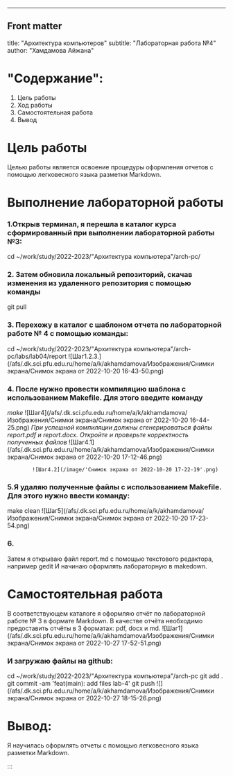 ---
## Front matter
title: "Архитектура компьютеров"
subtitle: "Лабораторная работа №4"
author: "Хамдамова Айжана"


# "Содержание":
1. Цель работы 
2. Ход работы
3. Самостоятельная работа 
4. Вывод

# Цель работы
Целью работы является освоение процедуры оформления отчетов с помощью
легковесного языка разметки Markdown.


# Выполнение лабораторной работы

### 1.Открыв терминал, я перешла в каталог курса сформированный при выполнении лабораторной работы №3:
cd ~/work/study/2022-2023/"Архитектура компьютера"/arch-pc/
### 2. Затем обновила локальный репозиторий, скачав изменения из удаленного репозитория с помощью команды
git pull
### 3. Перехожу в каталог с шаблоном отчета по лабораторной работе № 4 с помощью команды:
cd ~/work/study/2022-2023/"Архитектура компьютера"/arch-pc/labs/lab04/report
![Шаг1.2.3.](/afs/.dk.sci.pfu.edu.ru/home/a/k/akhamdamova/Изображения/Снимки экрана/Снимок экрана от 2022-10-20 16-43-50.png)

### 4. После нужно провести компиляцию шаблона с использованием Makefile. Для этого введите команду
 *make*
 ![Шаг4](/afs/.dk.sci.pfu.edu.ru/home/a/k/akhamdamova/Изображения/Снимки экрана/Снимок экрана от 2022-10-20 16-44-25.png)
*При успешной компиляции должны сгенерироваться файлы report.pdf и report.docx. Откройте и проверьте корректность полученных файлов*
              ![Шаг4.1](/afs/.dk.sci.pfu.edu.ru/home/a/k/akhamdamova/Изображения/Снимки экрана/Снимок экрана от 2022-10-20 17-12-46.png)


            ![Шаг4.2](/image/'Снимок экрана от 2022-10-20 17-22-19'.png)
### 5.Я удаляю полученные файлы с использованием Makefile. Для этого нужно ввести команду:
make clean
![Шаг5](/afs/.dk.sci.pfu.edu.ru/home/a/k/akhamdamova/Изображения/Снимки экрана/Снимок экрана от 2022-10-20 17-23-54.png)
### 6.
Затем я открываю файл report.md c помощью текстового редактора, например gedit
И начинаю оформлять лабораторную в makedown.
# Самостоятельная работа
В соответствующем каталоге я оформляю отчёт по лабораторной работе № 3 в формате Markdown. В качестве отчёта необходимо предоставить отчёты в 3 форматах: pdf, docx и md.
           ![Шаг1](/afs/.dk.sci.pfu.edu.ru/home/a/k/akhamdamova/Изображения/Снимки экрана/Снимок экрана от 2022-10-27 17-52-51.png)
### И загружаю файлы на github:
cd ~/work/study/2022-2023/"Архитектура компьютера"/arch-pc
git add .
git commit -am 'feat(main): add files lab-4'
git push
![] 
(/afs/.dk.sci.pfu.edu.ru/home/a/k/akhamdamova/Изображения/Снимки экрана/Снимок экрана от 2022-10-27 18-15-26.png) 




# Вывод:
 Я научилась оформлять отчеты с помощью
легковесного языка разметки Markdown.




:::
